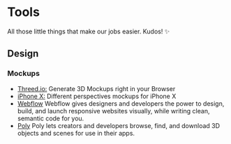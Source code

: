 # Tools

All those little things that make our jobs easier. Kudos! :sparkles:

## Design

### Mockups 

* [Threed.io:](http://www.threed.io/) Generate 3D Mockups right in your Browser
* [iPhone X:](https://www.dropbox.com/sh/ptv85x0m3g9q7h1/AADlPKR8ny3LGCPSZpbBR0Tha?dl=0) Different perspectives mockups for iPhone X 
* [Webflow](https://webflow.com/) Webflow gives designers and developers the power to design, build, and launch responsive websites visually, while writing clean, semantic code for you.
* [Poly](https://poly.google.com/) Poly lets creators and developers browse, find, and download 3D objects and scenes for use in their apps.
